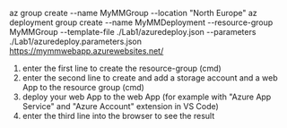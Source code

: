 az group create --name MyMMGroup --location "North Europe"
az deployment group create --name MyMMDeployment --resource-group MyMMGroup --template-file ./Lab1/azuredeploy.json --parameters ./Lab1/azuredeploy.parameters.json
https://mymmwebapp.azurewebsites.net/



1) enter the first line to create the resource-group (cmd)
2) enter the second line to create and add a storage account and a web App to the resource group (cmd)
3) deploy your web App to the web App (for example with "Azure App Service" and "Azure Account" extension in VS Code)
4) enter the third line into the browser to see the result
